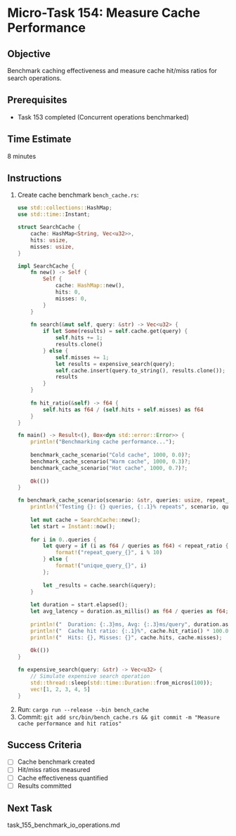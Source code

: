 # Micro-Task 154: Measure Cache Performance

## Objective
Benchmark caching effectiveness and measure cache hit/miss ratios for search operations.

## Prerequisites
- Task 153 completed (Concurrent operations benchmarked)

## Time Estimate
8 minutes

## Instructions
1. Create cache benchmark `bench_cache.rs`:
   ```rust
   use std::collections::HashMap;
   use std::time::Instant;
   
   struct SearchCache {
       cache: HashMap<String, Vec<u32>>,
       hits: usize,
       misses: usize,
   }
   
   impl SearchCache {
       fn new() -> Self {
           Self {
               cache: HashMap::new(),
               hits: 0,
               misses: 0,
           }
       }
       
       fn search(&mut self, query: &str) -> Vec<u32> {
           if let Some(results) = self.cache.get(query) {
               self.hits += 1;
               results.clone()
           } else {
               self.misses += 1;
               let results = expensive_search(query);
               self.cache.insert(query.to_string(), results.clone());
               results
           }
       }
       
       fn hit_ratio(&self) -> f64 {
           self.hits as f64 / (self.hits + self.misses) as f64
       }
   }
   
   fn main() -> Result<(), Box<dyn std::error::Error>> {
       println!("Benchmarking cache performance...");
       
       benchmark_cache_scenario("Cold cache", 1000, 0.0)?;
       benchmark_cache_scenario("Warm cache", 1000, 0.3)?;
       benchmark_cache_scenario("Hot cache", 1000, 0.7)?;
       
       Ok(())
   }
   
   fn benchmark_cache_scenario(scenario: &str, queries: usize, repeat_ratio: f64) -> Result<(), Box<dyn std::error::Error>> {
       println!("Testing {}: {} queries, {:.1}% repeats", scenario, queries, repeat_ratio * 100.0);
       
       let mut cache = SearchCache::new();
       let start = Instant::now();
       
       for i in 0..queries {
           let query = if (i as f64 / queries as f64) < repeat_ratio {
               format!("repeat_query_{}", i % 10)
           } else {
               format!("unique_query_{}", i)
           };
           
           let _results = cache.search(&query);
       }
       
       let duration = start.elapsed();
       let avg_latency = duration.as_millis() as f64 / queries as f64;
       
       println!("  Duration: {:.3}ms, Avg: {:.3}ms/query", duration.as_millis(), avg_latency);
       println!("  Cache hit ratio: {:.1}%", cache.hit_ratio() * 100.0);
       println!("  Hits: {}, Misses: {}", cache.hits, cache.misses);
       
       Ok(())
   }
   
   fn expensive_search(query: &str) -> Vec<u32> {
       // Simulate expensive search operation
       std::thread::sleep(std::time::Duration::from_micros(100));
       vec![1, 2, 3, 4, 5]
   }
   ```
2. Run: `cargo run --release --bin bench_cache`
3. Commit: `git add src/bin/bench_cache.rs && git commit -m "Measure cache performance and hit ratios"`

## Success Criteria
- [ ] Cache benchmark created
- [ ] Hit/miss ratios measured
- [ ] Cache effectiveness quantified
- [ ] Results committed

## Next Task
task_155_benchmark_io_operations.md